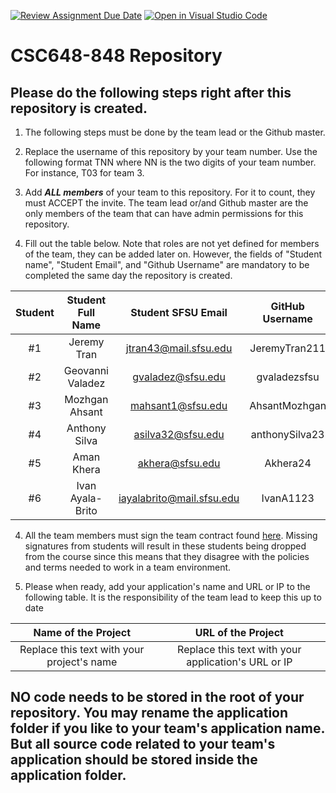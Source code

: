 [![Review Assignment Due Date](https://classroom.github.com/assets/deadline-readme-button-24ddc0f5d75046c5622901739e7c5dd533143b0c8e959d652212380cedb1ea36.svg)](https://classroom.github.com/a/Js4uHtYT)
[![Open in Visual Studio Code](https://classroom.github.com/assets/open-in-vscode-718a45dd9cf7e7f842a935f5ebbe5719a5e09af4491e668f4dbf3b35d5cca122.svg)](https://classroom.github.com/online_ide?assignment_repo_id=11691893&assignment_repo_type=AssignmentRepo)
# CSC648-848 Repository

## Please do the following steps right after this repository is created.

1. The following steps must be done by the team lead or the Github master. 

2. Replace the username of this repository by your team number. Use the following format TNN where NN is the two digits of your team number. For instance, T03 for team 3. 

2. Add ***ALL members*** of your team to this repository. For it to count, they must ACCEPT the invite. The team lead or/and Github master are the only members of the team that can have admin permissions for this repository. 

3. Fill out the table below. Note that roles are not yet defined for members of the team, they can be added later on. However, the fields of "Student name", "Student Email", and "Github Username" are mandatory to be completed the same day the repository is created. 


| Student      | Student Full Name |Student SFSU Email     | GitHub Username | Discord Username   |        Role         |
|    :---:     |   :---:           |       :---:           |     :---:       |        :---:       |        :---:        | 
|      #1      |  Jeremy Tran      | jtran43@mail.sfsu.edu | JeremyTran211   |    Jeremy Tran     |        Lead         |
|      #2      |  Geovanni Valadez | gvaladez@sfsu.edu     | gvaladezsfsu    |    Wario Yaeger    |                     |
|      #3      |  Mozhgan Ahsant   | mahsant1@sfsu.edu     | AhsantMozhgan   |      Mozhgan       |                     |
|      #4      |  Anthony Silva    | asilva32@sfsu.edu     | anthonySilva23  |   Anthony.Silva.5  |                     |
|      #5      |  Aman Khera       | akhera@sfsu.edu       | Akhera24        |  cashiermoneymon   |                     |
|      #6      | Ivan Ayala-Brito  |iayalabrito@mail.sfsu.edu |   IvanA1123  |     Ivan           |                     |


4. All the team members must sign the team contract found [here](https://forms.gle/dxATAsa9isXKbcBn7). Missing signatures from students will result in these students being dropped from the course since this means that they disagree with the policies and terms needed to work in a team environment. 

4. Please when ready, add your application's name and URL or IP to the following table. It is the responsibility of the team lead to keep this up to date 

|             Name of the Project               |                            URL of the Project                          | 
|                    :---:                      |                                 :---:                                  |
|   Replace this text with your project's name  |              Replace this text with your application's URL or IP       |                                                        
 

## NO code needs to be stored in the root of your repository. You may rename the application folder if you like to your team's application name. But all source code related to your team's application should be stored inside the application folder.
